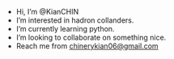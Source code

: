 -  Hi, I’m @KianCHIN
-  I’m interested in hadron collanders.
-  I’m currently learning python.
-  I’m looking to collaborate on something nice.
-  Reach me from chinerykian06@gmail.com

<!---
KianCHIN/KianCHIN is a special repository because its `README.md` (this file) appears on your GitHub profile.
You can click the Preview link to take a look at your changes.
--->
